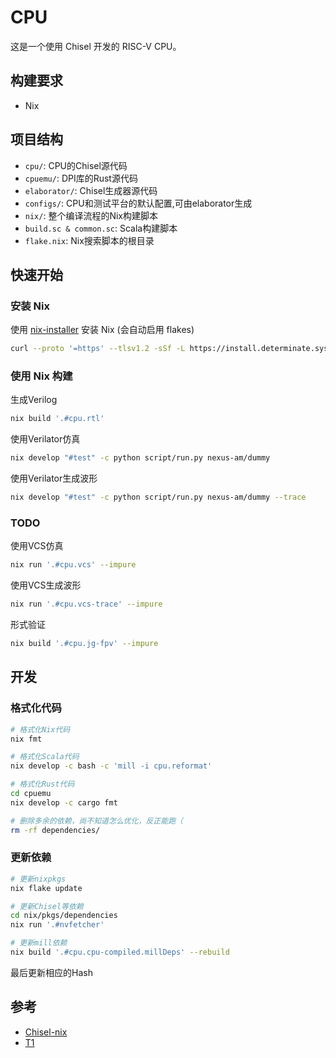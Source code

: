 # CPU

这是一个使用 Chisel 开发的 RISC-V CPU。

## 构建要求

- Nix

## 项目结构

- `cpu/`: CPU的Chisel源代码
- `cpuemu/`: DPI库的Rust源代码
- `elaborator/`: Chisel生成器源代码
- `configs/`: CPU和测试平台的默认配置,可由elaborator生成
- `nix/`: 整个编译流程的Nix构建脚本
- `build.sc & common.sc`: Scala构建脚本
- `flake.nix`: Nix搜索脚本的根目录

## 快速开始

### 安装 Nix

使用 [nix-installer](https://github.com/DeterminateSystems/nix-installer) 安装 Nix (会自动启用 flakes)
   ```bash
   curl --proto '=https' --tlsv1.2 -sSf -L https://install.determinate.systems/nix | sh -s -- install
   ```

### 使用 Nix 构建

生成Verilog
```bash
nix build '.#cpu.rtl'
```

使用Verilator仿真
```bash
nix develop "#test" -c python script/run.py nexus-am/dummy
```

使用Verilator生成波形
```bash
nix develop "#test" -c python script/run.py nexus-am/dummy --trace
```

### TODO

使用VCS仿真
```bash
nix run '.#cpu.vcs' --impure
```

使用VCS生成波形
```bash
nix run '.#cpu.vcs-trace' --impure
```


形式验证
```bash
nix build '.#cpu.jg-fpv' --impure
```

## 开发

### 格式化代码
```bash
# 格式化Nix代码
nix fmt

# 格式化Scala代码
nix develop -c bash -c 'mill -i cpu.reformat'

# 格式化Rust代码
cd cpuemu
nix develop -c cargo fmt

# 删除多余的依赖，尚不知道怎么优化，反正能跑（
rm -rf dependencies/
```

### 更新依赖
```bash
# 更新nixpkgs
nix flake update

# 更新Chisel等依赖
cd nix/pkgs/dependencies
nix run '.#nvfetcher'

# 更新mill依赖
nix build '.#cpu.cpu-compiled.millDeps' --rebuild

```
最后更新相应的Hash

## 参考

- [Chisel-nix](https://github.com/chipsalliance/chisel-nix)
- [T1](https://github.com/chipsalliance/t1)


